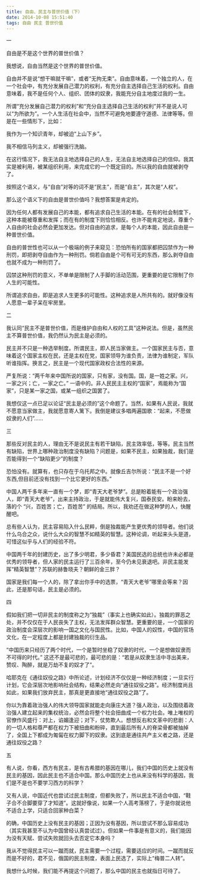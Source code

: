 ```yaml
---
title: 自由、民主与普世价值（下）
date: 2014-10-08 15:51:40
tags: 自由 民主 普世价值
---
```


一

自由是不是这个世界的普世价值？

我想说，自由当然是这个世界的普世价值。

自由并不是说“想干嘛就干嘛”，或者“无拘无束”。自由意味着，一个独立的人，在一个社会中，有充分发展自己潜力的权利，有充分自主选择自己生活的权利。自由意味着，我不是任何个人、组织、团体的奴隶，我能充分自主地度过我的一生。

所谓“充分发展自己潜力的权利”和“充分自主选择自己生活的权利”并不是说人可以“为所欲为”。一个人生活在社会中，当然不可避免地要遵守道德、法律等等。但是在一些情形下，比如：

我作为一个知识青年，却被迫“上山下乡”。

我不相信马列主义，却被强行洗脑。

在这行情况下，我无法自主地选择自己的人生，无法自主地选择自己的信仰。我其实是被利用，被某组织利用，来完成它的一个既定目的。所以我的自由就被剥夺了。

按照这个语义，与“自由”对等的词不是“民主”，而是“自主”，其次是“人权”。

那么这个语义下的自由是普世价值吗？我想答案是肯定的。

因为任何人都有发展自己的本能，都有追求自己生活的本能。在有的社会制度下，这种本能被尊重和发挥；而在有的制度下则恰恰相反。也许不能肯定地说，尊重个人自由的社会必然会更加发达。但对自由的追求，是每个人的本能，因此自由是一种普世价值。

自由的普世性也可以从一个极端的例子来窥见：恐怕所有的国家都把囚禁作为一种刑罚，即把剥夺自由作为一种刑罚。倘若自由是个可有可无的东西，那么剥夺自由也就不成为一种刑罚了。

囚禁这种刑罚的意义，不单单是限制了人手脚的活动范围，更重要的是它限制了你人生的可能性。

所谓追求自由，即是追求人生更多的可能性。这种追求是人所共有的。就好像没有人愿意一辈子呆在牢房里。



二

我认同“民主不是普世价值，而是维护自由和人权的工具”这种说法。但是，虽然民主不算普世价值，我仍然认为民主是必须的。

民主并不只是一种选举制度。所谓民主，即人民当家做主。一个国家民主与否，意味着这个国家主权在民，还是主权在党，国家领导为谁负责，法律为谁制定，军队听谁指挥。换言之，民主是一个现代国家政权合法性的来源。

严复所说：“两千年来中国所说的国家，只有家，没有国。国，是一姓之家。兴，一家之兴；亡，一家之亡。” 一语中的。非人民民主主权的“国家”，焉能称为“国家”，只是某一家之国，或某一组织之国罢了。

我想仅这一点已足以论证“民主是必须的”这个命题了。当然，如果有人民说，我就不愿意当家做主，我就愿意寄人篱下。我倒是建议多唱两遍国歌：“起来，不愿做奴隶的人们”……



三

那些反对民主的人，理由无不是说民主有若干缺陷，民主效率低，等等。民主当然有缺陷，世界上哪种政治制度没有缺陷？问题是，如果不民主，如果独裁，我们是否能得到一个“缺陷更少”的制度？

恐怕没有。就算有，也只存在于乌托邦之中。就像丘吉尔所说：“民主不是一个好东西,但目前还没有找到一个比它更好的东西。”

中国人两千多年来一直有一个梦，即“青天大老爷梦”。总是盼着能有一个政治强人，即“青天大老爷”，出来主持政治，于是就能伟大复兴，国泰民安。盼来盼去，落的个 “兴，百姓苦；亡，百姓苦” 的结局。所以，我劝还在做这种梦的人，快醒醒吧。

总有些人认为，民主容易陷入什么民粹，倒是独裁能产生更优秀的领导者。他们说什么乌合之众，说什么大众的智慧不如精英的智慧。这种论调，听起来头头是道，可惜这似乎与人们的经验不符。

中国两千年的封建历史，出了多少明君，多少昏君？美国民选的总统也许未必都是优秀的领导者，但人家的民主运行了三百余年，至今仍未见衰退吧。非民主能发挥“精英智慧”？苏联的赫鲁晓夫？朝鲜的金三胖？

国家是我们每一个人的，除了拿出你手中的选票，“青天大老爷”哪里会等来？因此，还是那句话，民主是必须的。



四

假如我们把一切非民主的制度称之为“独裁”（事实上也确实如此）。独裁的罪恶之处，并不仅仅在于人民丧失了主权，无法发挥群众智慧。更重要的是，一个国家的政治制度会深层次的影响一国之文化与国民性。比如，中国人的奴性，中国的官场文化，在一定程度上都是封建独裁的衍生品。

“中国历来只经历了两个时代，一个是暂时坐稳了奴隶的时代，一个是想做奴隶而不可得的时代。” 这还不是最可悲的，最可悲的是：“若是从奴隶生活中寻出美来，赞叹、陶醉，就是万劫不复的奴才了”。

哈耶克在《通往奴役之路》中所论述，计划经济不仅仅是一种经济制度；一旦实行计划，它会深层次地影响社会结构，结果必然走向“通往奴役之路”。经济制度尚且如此，如果我们放弃民主，那真是更直接地“通往奴役之路”了。

你以为靠着政治强人的伟大领导国家就能走向康庄大道？强人政治，以及围绕着政治强人建立起来的集权统治，必然会将整个社会扭曲成一个权力社会。唯上唯权的官僚作风盛行：对上，谄媚逢迎；对下，仗势欺人。想想反右和文革中的悲剧：人的一切人格和尊严都在权力下被扭曲和粉碎，直到最后所有人的脊梁骨都被抽掉了，全国上下都成为匍匐在权力脚下的奴隶。这到底是通往共产主义者之路，还是通往奴役之路？



五

有人说，你看，西方有民主，是有古希腊的基因在哪儿，我们中国的历史上就没有民主的基因，因此民主也不适合中国。那么中国历史上也从来没有科学的基因，我们是不是也不要学习西方的科学？

又有人说，中国近代也尝试过民主制度，但都失败了，所以民主不适合中国，“鞋子合不合脚要穿了才知道”。这就好像说，如果一个人高考落榜了，于是你就说他不适合上学，只适合回家种白菜？

的确，中国历史上没有民主的基因；正因为没有基因，所以尝试不那么容易成功（其实我甚至不认为中国曾经认真尝试过）。但如果一件事是有意义的，我们能因为没有天赋、尝试失败就回头去否定它本身吗？

我从不觉得民主可以一蹴而就，民主需要一个过程，需要适应的时间。一蹴而就反而是不好的，君不见，俄国的民主制度，表面上民选了，实际上“梅普二人转”。

我想什么时候，我们能不再提这个问题了，那么中国的民主也就指日可待了。
